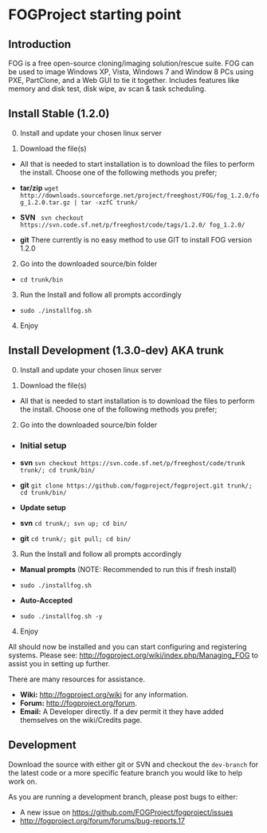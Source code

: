 # FOGProject starting point

## Introduction

FOG is a free open-source cloning/imaging solution/rescue suite. FOG can be used to image Windows XP, Vista, Windows 7 and Window 8 PCs using PXE, PartClone, and a Web GUI to tie it together. Includes features like memory and disk test, disk wipe, av scan & task scheduling.

## Install Stable (1.2.0)

0. Install and update your chosen linux server

1. Download the file(s)

- All that is needed to start installation is to download the files to perform the install. Choose one of the following methods you prefer;

- **tar/zip** `wget http://downloads.sourceforge.net/project/freeghost/FOG/fog_1.2.0/fog_1.2.0.tar.gz | tar -xzfC trunk/`
- **SVN** ` svn checkout https://svn.code.sf.net/p/freeghost/code/tags/1.2.0/ fog_1.2.0/`
- **git** There currently is no easy method to use GIT to install FOG version 1.2.0

2. Go into the downloaded source/bin folder

- `cd trunk/bin`

3. Run the Install and follow all prompts accordingly

- `sudo ./installfog.sh`

4. Enjoy

## Install Development (1.3.0-dev) AKA trunk

0. Install and update your chosen linux server


1. Download the file(s)

- All that is needed to start installation is to download the files to perform the install. Choose one of the following methods you prefer;

2. Go into the downloaded source/bin folder

- ### Initial setup

- **svn** `svn checkout https://svn.code.sf.net/p/freeghost/code/trunk trunk/; cd trunk/bin/`
- **git** `git clone https://github.com/fogproject/fogproject.git trunk/; cd trunk/bin/`

- **Update setup**

- **svn** `cd trunk/; svn up; cd bin/`
- **git** `cd trunk/; git pull; cd bin/`

3. Run the Install and follow all prompts accordingly

- **Manual prompts** (NOTE: Recommended to run this if fresh install)

- `sudo ./installfog.sh`

- **Auto-Accepted**

- `sudo ./installfog.sh -y`

4. Enjoy

All should now be installed and you can start configuring and registering systems. Please see: http://fogproject.org/wiki/index.php/Managing_FOG to assist you in setting up further.

There are many resources for assistance.
- **Wiki:** http://fogproject.org/wiki for any information.
- **Forum:** http://fogproject.org/forum.
- **Email:** A Developer directly. If a dev permit it they have added themselves on the wiki/Credits page.

## Development

Download the source with either git or SVN and checkout the `dev-branch` for the latest code or a more specific feature branch you would like to help work on.

As you are running a development branch, please post bugs to either:

- A new issue on https://github.com/FOGProject/fogproject/issues
- http://fogproject.org/forum/forums/bug-reports.17
